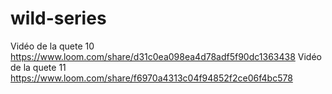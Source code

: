 # wild-series
Vidéo de la quete 10 https://www.loom.com/share/d31c0ea098ea4d78adf5f90dc1363438
Vidéo de la quete 11 https://www.loom.com/share/f6970a4313c04f94852f2ce06f4bc578
